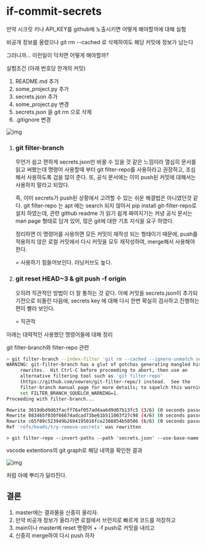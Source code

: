 # if-commit-secrets
만약 시크릿 키나 API_KEY를 github에 노출시키면 어떻게 해야할까에 대해 실험

비공개 정보를 올렸으나 git rm --cached 로 삭제하여도 해당 커밋에 정보가 남는다

그러니까... 이런일이 닥치면 어떻게 해야할까?



실험조건 (아래 번호당 한개의 커밋)

1. README.md 추가
2. some_project.py 추가
3. secrets.json 추가
4. some_project.py 변경
5. secrets.json 을 git rm 으로 삭제
6. .gitignore 변경

![img](https://imgur.com/cslBOow)



1. ### git filter-branch

   무언가 쉽고 편하게 secrets.json만 바꿀 수 있을 것 같은 느낌이라 열심히 문서를 읽고 써봤는데 명령어 사용할때 부터 git filter-repo를 사용하라고 권장하고, 조심해서 사용하도록 겁을 많이 준다. 또, 공식 문서에는 이미 push된 커밋에 대해서는 사용하지 말라고 되었다. 

   즉, 이미 secrets가 push된 상황에서 고려할 수 있는 쉬운 해결법은 아니였던것 같다. git filter-repo 는 apt 에는 search 되지 않아서 pip install git-filter-repo로 설치 하였는데, 관련 github readme 가 읽기 쉽게 짜여지기는 커녕 공식 문서는 man page 형태로 담겨 있어, 많은 git에 대한 기초 지식을 요구 하였다. 

   정리하면 이 명령어를 사용하면 모든 커밋이 재작성 되는 형태이기 때문에, push를 적용하지 않은 로컬 커밋에서 다시 커밋을 모두 재작성하여, merge해서 사용해야 한다.

   = 사용하기 힘들어보인다. 러닝커브도 높다.

2. ### git reset HEAD~3 & git push -f origin

   오히려 직관적인 방법이 더 잘 통하는 것 같다. 아예 커밋을 secrets.json이 추가되기전으로 되돌린 다음에, secrets key 에 대해 다시 한번 확실히 검사하고 진행하는 편이 빨라 보인다.

   = 직관적

아래는 대략적인 사용했던 명령어들에 대해 정리

git filter-branch와 filter-repo 관련

```bash
> git filter-branch --index-filter 'git rm --cached --ignore-unmatch secrets.json' HEAD
WARNING: git-filter-branch has a glut of gotchas generating mangled history
	 rewrites.  Hit Ctrl-C before proceeding to abort, then use an
	 alternative filtering tool such as 'git filter-repo'
	 (https://github.com/newren/git-filter-repo/) instead.  See the
	 filter-branch manual page for more details; to squelch this warning,
	 set FILTER_BRANCH_SQUELCH_WARNING=1.
Proceeding with filter-branch...

Rewrite 3619dbd9d63facff76af057ad4aa6d9d07b13fc5 (3/6) (0 seconds passed, remaining 0 predicted)    rm 'secrets.json'
Rewrite 083465f030f66674adcad73be61b511003f27c98 (4/6) (0 seconds passed, remaining 0 predicted)    rm 'secrets.json'
Rewrite c65f09c523949b2694195016fce2308854b50506 (6/6) (0 seconds passed, remaining 0 predicted)    
Ref 'refs/heads/try-remove-secrets' was rewritten
```

```
> git filter-repo --invert-paths --path 'secrets.json' --use-base-name
```

vscode extentions의 git graph로 해당 내역을 확인한 결과

![img](https://imgur.com/DTNvwfY)

처럼 아예 뿌리가 달라진다.



## 결론

1. master에는 결과물을 신중히 올리자.
2. 만약 비공개 정보가 올라가면 로컬에서 브런치로 빠르게 코드를 저장하고
3. main이나 master에 reset 명령어 + -f push로 커밋을 내리고
4. 신중히 merge하여 다시 push 하자

